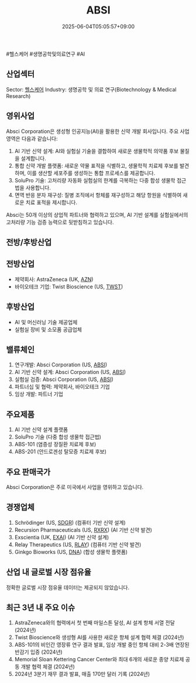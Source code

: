 ﻿---
title: "ABSI"
date: 2025-06-04T05:05:57+09:00
lastmod: 2025-06-04T05:05:57+09:00
type: docs
sidebar:
  open: true
weight: 14
---
<div style="display:none">
  <meta property="article:published_time" content="2025-06-03T20:05:57Z" />
  <meta property="article:modified_time" content="2025-06-03T20:05:57Z" />
</div>
#헬스케어 #생명공학및의료연구 #AI 

## 산업섹터

Sector: [헬스케어](/industry-study/2산업헬스케어/)
Industry: 생명공학 및 의료 연구(Biotechnology & Medical Research)

## 영위사업

Absci Corporation은 생성형 인공지능(AI)을 활용한 신약 개발 회사입니다. 주요 사업 영역은 다음과 같습니다:

1. AI 기반 신약 설계: AI와 실험실 기술을 결합하여 새로운 생물학적 의약품 후보 물질을 설계합니다.
2. 통합 신약 개발 플랫폼: 새로운 약물 표적을 식별하고, 생물학적 치료제 후보를 발견하며, 이를 생산할 세포주를 생성하는 통합 프로세스를 제공합니다.
3. SoluPro 기술: 고처리량 자동화 실험실의 한계를 극복하는 다중 합성 생물학 접근법을 사용합니다.
4. 면역 반응 분자 재구성: 질병 조직에서 항체를 재구성하고 해당 항원을 식별하여 새로운 치료 표적을 제시합니다.

Absci는 50개 이상의 상업적 파트너와 협력하고 있으며, AI 기반 설계를 실험실에서의 고처리량 기능 검증 능력으로 뒷받침하고 있습니다.

## 전방/후방산업

## 전방산업

- 제약회사: AstraZeneca (UK, [AZN](/company-analysis/azn/))
- 바이오테크 기업: Twist Bioscience (US, [TWST](/company-analysis/twst/))

## 후방산업

- AI 및 머신러닝 기술 제공업체
- 실험실 장비 및 소모품 공급업체

## 밸류체인

1. 연구개발: Absci Corporation (US, [ABSI](/company-analysis/absi/))
2. AI 기반 신약 설계: Absci Corporation (US, [ABSI](/company-analysis/absi/))
3. 실험실 검증: Absci Corporation (US, [ABSI](/company-analysis/absi/))
4. 파트너십 및 협력: 제약회사, 바이오테크 기업
5. 임상 개발: 파트너 기업

## 주요제품

1. AI 기반 신약 설계 플랫폼
2. SoluPro 기술 (다중 합성 생물학 접근법)
3. ABS-101 (염증성 장질환 치료제 후보)
4. ABS-201 (안드로겐성 탈모증 치료제 후보)

## 주요 판매국가

Absci Corporation은 주로 미국에서 사업을 영위하고 있습니다.

## 경쟁업체

1. Schrödinger (US, [SDGR](/company-analysis/sdgr/)) (컴퓨터 기반 신약 설계)
2. Recursion Pharmaceuticals (US, [RXRX](/company-analysis/rxrx/)) (AI 기반 신약 발견)
3. Exscientia (UK, [EXAI](/company-analysis/exai/)) (AI 기반 신약 설계)
4. Relay Therapeutics (US, [RLAY](/company-analysis/rlay/)) (컴퓨터 기반 신약 발견)
5. Ginkgo Bioworks (US, [DNA](/company-analysis/dna/)) (합성 생물학 플랫폼)

## 산업 내 글로벌 시장 점유율

정확한 글로벌 시장 점유율 데이터는 제공되지 않았습니다.

## 최근 3년 내 주요 이슈

1. AstraZeneca와의 협력에서 첫 번째 마일스톤 달성, AI 설계 항체 서열 전달 (2024년)
2. Twist Bioscience와 생성형 AI를 사용한 새로운 항체 설계 협력 체결 (2024년)
3. ABS-101의 비인간 영장류 연구 결과 발표, 임상 개발 중인 항체 대비 2-3배 연장된 반감기 입증 (2024년)
4. Memorial Sloan Kettering Cancer Center와 최대 6개의 새로운 종양 치료제 공동 개발 협력 체결 (2024년)
5. 2024년 3분기 재무 결과 발표, 매출 170만 달러 기록 (2024년)
